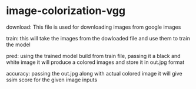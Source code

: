 # image-colorization-vgg

download: This file is used for downloading images from google images

train: this will take the images from the dowloaded file and use them to train the model

pred: using the trained model build from train file, passing it a black and white image it will produce a colored images and store it in out.jpg format

accuracy: passing the out.jpg along with actual colored image it will give ssim score for the given image inputs
